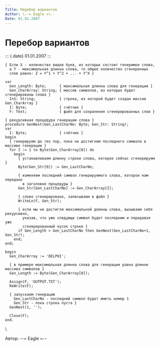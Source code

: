```yaml
---
Title: Перебор вариантов
Author: \--= Eagle =\--
Date: 01.01.2007
---
```



Перебор вариантов
=================

::: {.date}
01.01.2007
:::

    { Если Х - количество видов букв, из которых состоит генеримое слово,
      а Y - максимальная длинна слова, то общее количество сгенеренных
      слов равно: Z = Y^1 + Y^2 + ... + Y^X }
     
    var
      Gen_Length: Byte;      { максимальная длинна слова для генерации }
      Gen_CharArray: String; { массив символов, из которых будет сгенерированы слова }
      InS: String;           { строка, из которой будет создан массив Gen_CharArray }
      I: Byte;               { счётчик }
      F: Text;               { файл для сохранения сгенерированных слов }
     
    { рекурсивная процедура генерации слова }
    procedure GenNext(Gen_LastCharNo: Byte; Gen_Str: String);
    var
      I: Byte;               { счётчик }
    begin
      { генерируем до тех пор, пока не достигнем последнего символа в массиве генерации }
      for I := 1 to Byte(Gen_CharArray[0]) do
        begin
          { устанавливаем длинну строки слова, которое сейчас сгенерируем }
          Byte(Gen_Str[0]) := Gen_LastCharNo;
     
          { изменяем последний символ генерируемого слова, которое нам передано 
            в заголовке процедуры }
          Gen_Str[Gen_LastCharNo] := Gen_CharArray[I];
     
          { слово сгенерировано, записываем в файл }
          WriteLn(F, Gen_Str);
     
          { если мы не достигли максимальной длинны слова, вызываем себя рекурсивно,
            указав, что уже следующи символ будет последним и передавая уже 
            сгенерированный кусок строки }
          if Gen_Length > Gen_LastCharNo then GenNext(Gen_LastCharNo+1, Gen_Str);
        end;
    end;
     
    begin
      Gen_CharArray := 'DELPHI';
     
      { в примере максимальная длинна слова для генерации равна длинне массива символов }
      Gen_Length := Byte(Gen_CharArray[0]);
     
      Assign(F, 'OUTPUT.TXT');
      ReWrite(F);
     
      { запускаем генерацию
        Gen_LastCharNo - последний символ будет иметь номер 1
        Gen_Str - пока строка пуста }
      GenNext(1, '');
     
      Close(F);
    end.

 \

Автор: \--= Eagle =\--
